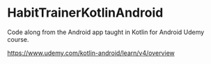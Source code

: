 # HabitTrainerKotlinAndroid

Code along from the Android app taught in Kotlin for Android Udemy course.

https://www.udemy.com/kotlin-android/learn/v4/overview
